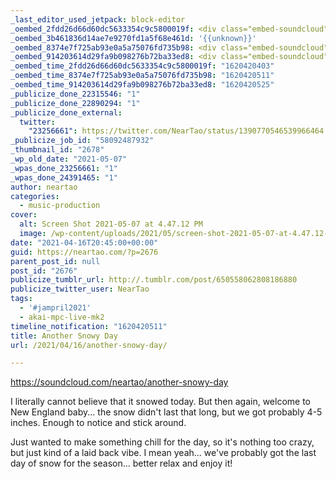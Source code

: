 ```yaml
---
_last_editor_used_jetpack: block-editor
_oembed_2fdd26d66d60dc5633354c9c5800019f: <div class="embed-soundcloud"><iframe title="Another Snowy Day by NearTao" width="750" height="400" scrolling="no" frameborder="no" src="https://w.soundcloud.com/player/?visual=true&url=https%3A%2F%2Fapi.soundcloud.com%2Ftracks%2F1030984348&show_artwork=true&maxwidth=750&maxheight=1000&dnt=1"></iframe></div>
_oembed_3b461836d14ae7e9270fd1a5f68e461d: '{{unknown}}'
_oembed_8374e7f725ab93e0a5a75076fd735b98: <div class="embed-soundcloud"><iframe title="Another Snowy Day by NearTao" width="820" height="400" scrolling="no" frameborder="no" src="https://w.soundcloud.com/player/?visual=true&url=https%3A%2F%2Fapi.soundcloud.com%2Ftracks%2F1030984348&show_artwork=true&maxwidth=820&maxheight=1000&dnt=1"></iframe></div>
_oembed_914203614d29fa9b098276b72ba33ed8: <div class="embed-soundcloud"><iframe title="Another Snowy Day by NearTao" width="500" height="400" scrolling="no" frameborder="no" src="https://w.soundcloud.com/player/?visual=true&url=https%3A%2F%2Fapi.soundcloud.com%2Ftracks%2F1030984348&show_artwork=true&maxwidth=500&maxheight=750&dnt=1"></iframe></div>
_oembed_time_2fdd26d66d60dc5633354c9c5800019f: "1620420403"
_oembed_time_8374e7f725ab93e0a5a75076fd735b98: "1620420511"
_oembed_time_914203614d29fa9b098276b72ba33ed8: "1620420525"
_publicize_done_22315546: "1"
_publicize_done_22890294: "1"
_publicize_done_external:
  twitter:
    "23256661": https://twitter.com/NearTao/status/1390770546539966464
_publicize_job_id: "58092487932"
_thumbnail_id: "2678"
_wp_old_date: "2021-05-07"
_wpas_done_23256661: "1"
_wpas_done_24391465: "1"
author: neartao
categories:
  - music-production
cover:
  alt: Screen Shot 2021-05-07 at 4.47.12 PM
  image: /wp-content/uploads/2021/05/screen-shot-2021-05-07-at-4.47.12-pm.png
date: "2021-04-16T20:45:00+00:00"
guid: https://neartao.com/?p=2676
parent_post_id: null
post_id: "2676"
publicize_tumblr_url: http://.tumblr.com/post/650558062808186880
publicize_twitter_user: NearTao
tags:
  - '#jampril2021'
  - akai-mpc-live-mk2
timeline_notification: "1620420511"
title: Another Snowy Day
url: /2021/04/16/another-snowy-day/

---
```

https://soundcloud.com/neartao/another-snowy-day

I literally cannot believe that it snowed today. But then again, welcome to New England baby... the snow didn't last that long, but we got probably 4-5 inches. Enough to notice and stick around.

Just wanted to make something chill for the day, so it's nothing too crazy, but just kind of a laid back vibe. I mean yeah... we've probably got the last day of snow for the season... better relax and enjoy it!
